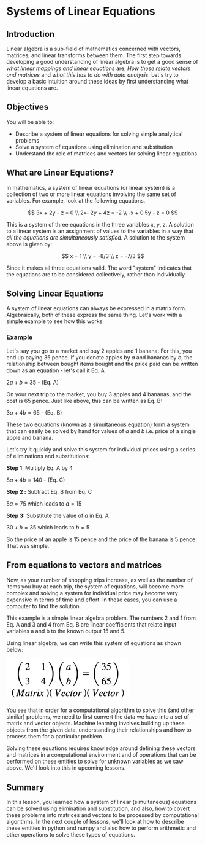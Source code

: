 
# Systems of Linear Equations 

## Introduction

Linear algebra is a sub-field of mathematics concerned with vectors, matrices, and linear transforms between them. 
The first step towards developing a good understanding of linear algebra is to get a good sense of *what linear mappings and linear equations* are, *How these relate vectors and matrices* and *what this has to do with data analysis*. Let's try to develop a basic intuition around these ideas by first understanding what linear equations are. 

## Objectives

You will be able to: 

* Describe a system of linear equations for solving simple analytical problems
* Solve a system of equations using elimination and substitution
* Understand the role of matrices and vectors for solving linear equations



## What are Linear Equations?

In mathematics, a system of linear equations (or linear system) is a collection of two or more linear equations involving the same set of variables. For example, look at the following equations.

$$
3x + 2y - z = 0 \\
2x- 2y + 4z = -2 \\
-x + 0.5y - z = 0
$$

This is a system of three equations in the three variables $x$, $y$, $z$. A solution to a linear system is an assignment of values to the variables in a way that *all the equations are simultaneously satisfied*. A solution to the system above is given by:

$$
x = 1 \\
y = -8/3 \\
z = -7/3
$$

Since it makes all three equations valid. The word "system" indicates that the equations are to be considered collectively, rather than individually.

## Solving Linear Equations

A system of linear equations can always be expressed in a matrix form. Algebraically, both of these express the same thing. Let's work with a simple example to see how this works. 

### Example 

Let's say you go to a market and buy 2 apples and 1 banana. For this, you end up paying 35 pence. If you denote apples by $a$ and bananas by $b$, the relationship between bought items bought and the price paid can be written down as an equation - let's call it Eq. A

$2a + b = 35$  - (Eq. A)

On your next trip to the market, you buy 3 apples and 4 bananas, and the cost is 65 pence. Just like above, this can be written as Eq. B:

$3a + 4b = 65$ - (Eq. B)

These two equations (known as a simultaneous equation) form a system that can easily be solved by hand for values of $a$ and $b$ i.e. price of a single apple and banana.
 

Let's try it quickly and solve this system for individual prices using a series of eliminations and substitutions:

**Step 1:** Multiply Eq. A by 4

$8a + 4b = 140$ - (Eq. C)

**Step 2 :** Subtract Eq. B from Eq. C

$5a = 75$ which leads to $a = 15$

**Step 3:** Substitute the value of $a$ in Eq. A

$30 + b = 35$ which leads to $b = 5$

So the price of an apple is 15 pence and the price of the banana is 5 pence. That was simple.

## From equations to vectors and matrices

Now, as your number of shopping trips increase, as well as the number of items you buy at each trip, the system of equations,  will become more complex and solving a system for individual price may become very expensive in terms of time and effort. In these cases, you can use a computer to find the solution.

This example is a simple linear algebra problem. The numbers 2 and 1 from Eq. A and 3 and 4 from Eq. B are linear coefficients that relate input variables a and b to the known output 15 and 5.

Using linear algebra, we can write this system of equations as shown below: 

<img src="images/ss.png" width = "320">


You see that in order for a computational algorithm to solve this (and other similar) problems, we need to first convert the data we have into a set of matrix and vector objects. Machine learning involves building up these objects from the given data, understanding their relationships and how to process them for a particular problem. 

Solving these equations requires knowledge around defining these vectors and matrices in a computational environment and of operations that can be performed on these entities to solve for unknown variables as we saw above. We'll look into this in upcoming lessons. 

## Summary

In this lesson, you learned how a system of linear (simultaneous) equations can be solved using elimination and substitution, and also, how to covert these problems into matrices and vectors to be processed by computational algorithms. In the next couple of lessons, we'll look at how to describe these entities in python and numpy and also how to perform arithmetic and other operations to solve these types of equations.
